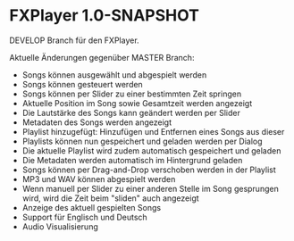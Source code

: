# FXPlayer 1.0-SNAPSHOT
DEVELOP Branch für den FXPlayer.

Aktuelle Änderungen gegenüber MASTER Branch:
- Songs können ausgewählt und abgespielt werden
- Songs können gesteuert werden
- Songs können per Slider zu einer bestimmten Zeit springen
- Aktuelle Position im Song sowie Gesamtzeit werden angezeigt
- Die Lautstärke des Songs kann geändert werden per Slider
- Metadaten des Songs werden angezeigt
- Playlist hinzugefügt: Hinzufügen und Entfernen eines Songs aus dieser
- Playlists können nun gespeichert und geladen werden per Dialog
- Die aktuelle Playlist wird zudem automatisch gespeichert und geladen
- Die Metadaten werden automatisch im Hintergrund geladen
- Songs können per Drag-and-Drop verschoben werden in der Playlist
- MP3 und WAV können abgespielt werden
- Wenn manuell per Slider zu einer anderen Stelle im Song gesprungen wird, wird die Zeit beim "sliden" auch angezeigt
- Anzeige des aktuell gespielten Songs
- Support für Englisch und Deutsch
- Audio Visualisierung
